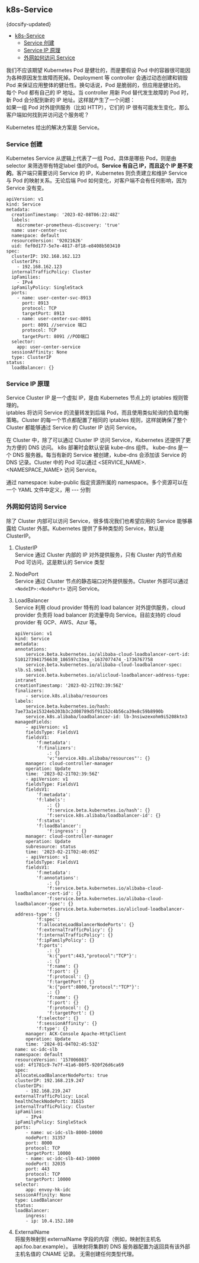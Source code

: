 ## k8s-Service
{docsify-updated}

- [k8s-Service](#k8s-service)
	- [Service 创建](#service-创建)
	- [Service IP 原理](#service-ip-原理)
	- [外网如何访问 Service](#外网如何访问-service)


我们不应该期望 Kubernetes Pod 是健壮的，而是要假设 Pod 中的容器很可能因为各种原因发生故障而死掉。Deployment 等 controller 会通过动态创建和销毁 Pod 来保证应用整体的健壮性。换句话说，Pod 是脆弱的，但应用是健壮的。  
每个 Pod 都有自己的 IP 地址。当 controller 用新 Pod 替代发生故障的 Pod 时，新 Pod 会分配到新的 IP 地址。这样就产生了一个问题：  
如果一组 Pod 对外提供服务（比如 HTTP），它们的 IP 很有可能发生变化，那么客户端如何找到并访问这个服务呢？

Kubernetes 给出的解决方案是 Service。


### Service 创建
Kubernetes Service 从逻辑上代表了一组 Pod，具体是哪些 Pod，则是由selector 来筛选带有特定label 值的Pod。**Service 有自己 IP，而且这个 IP 是不变的**。客户端只需要访问 Service 的 IP，Kubernetes 则负责建立和维护 Service 与 Pod 的映射关系。无论后端 Pod 如何变化，对客户端不会有任何影响，因为 Service 没有变。

```
apiVersion: v1
kind: Service
metadata:
  creationTimestamp: '2023-02-08T06:22:48Z'
  labels:
    micrometer-prometheus-discovery: 'true'
  name: user-center-svc
  namespace: default
  resourceVersion: '92021626'
  uid: fef0d177-5e7e-4817-8f18-e8408b503410
spec:
  clusterIP: 192.168.162.123
  clusterIPs:
    - 192.168.162.123
  internalTrafficPolicy: Cluster
  ipFamilies:
    - IPv4
  ipFamilyPolicy: SingleStack
  ports:
    - name: user-center-svc-8913
      port: 8913
      protocol: TCP
      targetPort: 8913
    - name: user-center-svc-8091
      port: 8091 //service 端口
      protocol: TCP
      targetPort: 8091 //POD端口
  selector:
    app: user-center-service
  sessionAffinity: None
  type: ClusterIP
status:
  loadBalancer: {}
```

### Service IP 原理
Service Cluster IP 是一个虚拟 IP，是由 Kubernetes 节点上的 iptables 规则管理的。  
iptables 将访问 Service 的流量转发到后端 Pod，而且使用类似轮询的负载均衡策略。Cluster 的每一个节点都配置了相同的 iptables 规则，这样就确保了整个 Cluster 都能够通过 Service 的 Cluster IP 访问 Service。

在 Cluster 中，除了可以通过 Cluster IP 访问 Service，Kubernetes 还提供了更为方便的 DNS 访问。
k8s 部署时会默认安装 kube-dns 组件。
kube-dns 是一个 DNS 服务器。每当有新的 Service 被创建，kube-dns 会添加该 Service 的 DNS 记录。Cluster 中的 Pod 可以通过 <SERVICE_NAME>.<NAMESPACE_NAME> 访问 Service。

通过 namespace: kube-public 指定资源所属的 namespace。多个资源可以在一个 YAML 文件中定义，用 --- 分割

### 外网如何访问 Service
除了 Cluster 内部可以访问 Service，很多情况我们也希望应用的 Service 能够暴露给 Cluster 外部。Kubernetes 提供了多种类型的 Service，默认是 ClusterIP。

1. ClusterIP   
	Service 通过 Cluster 内部的 IP 对外提供服务，只有 Cluster 内的节点和 Pod 可访问，这是默认的 Service 类型

2. NodePort   
	Service 通过 Cluster 节点的静态端口对外提供服务。Cluster 外部可以通过 `<NodeIP>:<NodePort>` 访问 Service。

3. LoadBalancer   
	Service 利用 cloud provider 特有的 load balancer 对外提供服务，cloud provider 负责将 load balancer 的流量导向 Service。目前支持的 cloud provider 有 GCP、AWS、Azur 等。
	```
	apiVersion: v1
	kind: Service
	metadata:
	annotations:
		service.beta.kubernetes.io/alibaba-cloud-loadbalancer-cert-id: 5101273941756630_186597c33ea_-1637077474_-1736767758
		service.beta.kubernetes.io/alibaba-cloud-loadbalancer-spec: slb.s1.small
		service.beta.kubernetes.io/alicloud-loadbalancer-address-type: intranet
	creationTimestamp: '2023-02-21T02:39:56Z'
	finalizers:
		- service.k8s.alibaba/resources
	labels:
		service.beta.kubernetes.io/hash: 7ae73a1e15324eb203b3c2d08789d5f91152c4b56ca39e8c59b8990b
		service.k8s.alibaba/loadbalancer-id: lb-3nsiwzexohm9i5208ktn3
	managedFields:
		- apiVersion: v1
		fieldsType: FieldsV1
		fieldsV1:
			'f:metadata':
			'f:finalizers':
				.: {}
				'v:"service.k8s.alibaba/resources"': {}
		manager: cloud-controller-manager
		operation: Update
		time: '2023-02-21T02:39:56Z'
		- apiVersion: v1
		fieldsType: FieldsV1
		fieldsV1:
			'f:metadata':
			'f:labels':
				.: {}
				'f:service.beta.kubernetes.io/hash': {}
				'f:service.k8s.alibaba/loadbalancer-id': {}
			'f:status':
			'f:loadBalancer':
				'f:ingress': {}
		manager: cloud-controller-manager
		operation: Update
		subresource: status
		time: '2023-02-21T02:40:05Z'
		- apiVersion: v1
		fieldsType: FieldsV1
		fieldsV1:
			'f:metadata':
			'f:annotations':
				.: {}
				'f:service.beta.kubernetes.io/alibaba-cloud-loadbalancer-cert-id': {}
				'f:service.beta.kubernetes.io/alibaba-cloud-loadbalancer-spec': {}
				'f:service.beta.kubernetes.io/alicloud-loadbalancer-address-type': {}
			'f:spec':
			'f:allocateLoadBalancerNodePorts': {}
			'f:externalTrafficPolicy': {}
			'f:internalTrafficPolicy': {}
			'f:ipFamilyPolicy': {}
			'f:ports':
				.: {}
				'k:{"port":443,"protocol":"TCP"}':
				.: {}
				'f:name': {}
				'f:port': {}
				'f:protocol': {}
				'f:targetPort': {}
				'k:{"port":8000,"protocol":"TCP"}':
				.: {}
				'f:name': {}
				'f:port': {}
				'f:protocol': {}
				'f:targetPort': {}
			'f:selector': {}
			'f:sessionAffinity': {}
			'f:type': {}
		manager: ACK-Console Apache-HttpClient
		operation: Update
		time: '2024-01-04T02:45:53Z'
	name: uc-idc-slb
	namespace: default
	resourceVersion: '157006083'
	uid: 4f1781c9-7e7f-41a6-80f5-920f26d6ca69
	spec:
	allocateLoadBalancerNodePorts: true
	clusterIP: 192.168.219.247
	clusterIPs:
		- 192.168.219.247
	externalTrafficPolicy: Local
	healthCheckNodePort: 31615
	internalTrafficPolicy: Cluster
	ipFamilies:
		- IPv4
	ipFamilyPolicy: SingleStack
	ports:
		- name: uc-idc-slb-8000-10000
		nodePort: 31357
		port: 8000
		protocol: TCP
		targetPort: 10000
		- name: uc-idc-slb-443-10000
		nodePort: 32035
		port: 443
		protocol: TCP
		targetPort: 10000
	selector:
		app: envoy-hk-idc
	sessionAffinity: None
	type: LoadBalancer
	status:
	loadBalancer:
		ingress:
		- ip: 10.4.152.180
	```
4. ExternalName  
	将服务映射到 externalName 字段的内容（例如，映射到主机名 api.foo.bar.example）。 该映射将集群的 DNS 服务器配置为返回具有该外部主机名值的 CNAME 记录。 无需创建任何类型代理。